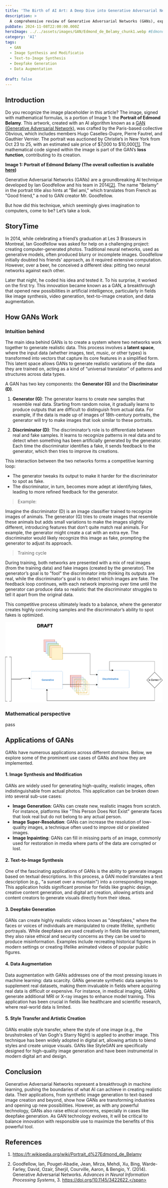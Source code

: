 ```yaml
---
title: 'The Birth of AI Art: A Deep Dive into Generative Adversarial Networks (GAN)'
description: >
  A comprehensive review of Generative Adversarial Networks (GANs), exploring their architecture, functioning, and various applications in fields like image generation, text synthesis, and data augmentation.
pubDate: 2024-11-08T22:00:00.000Z
heroImage: ../../assets/images/GAN/Edmond_de_Belamy_chunk1.webp #Edmond_de_Belamy.png
category: 'AI'
tags:
  - GAN
  - Image Synthesis and Modificatio
  - Text-to-Image Synthesis
  - Deepfake Generation
  - Data Augmentation
  
draft: false
---
```

## Introduction

Do you recognize the image placeholder in this article? The image, signed with mathematical formulas, is a portion of Image 1: the **Portrait of Edmond Belamy**. This artwork, created with an AI algorithm known as a <a href="#reference-2" class="cst">GAN (Generative Adversarial Network)</a>, was crafted by the Paris-based collective Obvious, which includes members Hugo Caselles-Dupre, Pierre Fautrel, and Gauthier Vernier. The portrait was auctioned by Christie’s in New York from Oct 23 to 25, with an estimated sale price of \$7,000 to \$10,000<a href="#reference-1" class="cst">[1]</a>. The mathematical code signed within the image is part of the GAN’s **loss function**, contributing to its creation.

<div class="slideshow-container">
  <div class="mySlides fade">
    <img src="../../assets/images/GAN/Edmond_de_Belamy_1.webp" style="width:100%">
  </div>

  <div class="mySlides fade">
    <img src="../../assets/images/GAN/Edmond_de_Belamy_1.webp" style="width:100%">
  </div>

  <div class="mySlides fade">
    <img src="../../assets/images/GAN/Edmond_de_Belamy_1.webp" style="width:100%">
  </div>
</div>

<style>
  .slideshow-container {
    position: relative;
    max-width: 100%;
    margin: auto;
  }
  
  .mySlides {
    display: none;
  }
  
  .mySlides img {
    width: 100%;
    height: auto;
  }

  /* Optional: Add animation */
  .fade {
    -webkit-animation-name: fade;
    -webkit-animation-duration: 1.5s;
    animation-name: fade;
    animation-duration: 1.5s;
  }
  
  @-webkit-keyframes fade {
    from {opacity: .4} 
    to {opacity: 1}
  }
  
  @keyframes fade {
    from {opacity: .4} 
    to {opacity: 1}
  }
</style>

<script>
  let slideIndex = 0;
  showSlides();

  function showSlides() {
    let slides = document.getElementsByClassName("mySlides");
    for (let i = 0; i < slides.length; i++) {
      slides[i].style.display = "none";  
    }
    slideIndex++;
    if (slideIndex > slides.length) {slideIndex = 1}    
    slides[slideIndex-1].style.display = "block";  
    setTimeout(showSlides, 3000); // Change image every 3 seconds
  }
</script>

<!-- ![Portrait of Edmond Belamy](../../assets/images/GAN/Edmond_de_Belamy_2.webp)   -->
**Image 1: Portrait of Edmond Belamy (The overall collection is available <a href="https://obvious-art.com/la-famille-belamy/" target="_blank">here</a>)**

Generative Adversarial Networks (GANs) are a groundbreaking AI technique developed by Ian Goodfellow and his team in 2014<a href="#reference-2" class="cst">[2]</a>. The name "Belamy" in the portrait title also hints at "Bel ami," which translates from French as "Good friend," a nod to GAN creator Mr. Goodfellow.

But how did this technique, which seemingly gives imagination to computers, come to be? Let’s take a look.

## StoryTime

In 2014, while celebrating a friend’s graduation at Les 3 Brasseurs in Montreal, Ian Goodfellow was asked for help on a challenging project: creating computer-generated photos. Traditional neural networks, used as generative models, often produced blurry or incomplete images. Goodfellow initially doubted his friends' approach, as it required extensive computation. However, over a beer, he conceived a different idea: pitting two neural networks against each other. 

Later that night, he coded his idea and tested it. To his surprise, it worked on the first try. This innovation became known as a GAN, a breakthrough that opened new possibilities in artificial intelligence, particularly in fields like image synthesis, video generation, text-to-image creation, and data augmentation.

## How GANs Work

### Intuition behind

The main idea behind GANs is to create a system where two networks work together to generate realistic data. This process involves a **latent space**, where the input data (whether images, text, music, or other types) is transformed into vectors that capture its core features in a simplified form. This latent space allows GANs to generate realistic variations of the data they are trained on, acting as a kind of “universal translator” of patterns and structures across data types.

A GAN has two key components: the **Generator (G)** and the **Discriminator (D)**. 

1. **Generator (G)**: The generator learns to create new samples that resemble real data. Starting from random noise, it gradually learns to produce outputs that are difficult to distinguish from actual data. For example, if the data is made up of images of 18th-century portraits, the generator will try to make images that look similar to these portraits.

2. **Discriminator (D)**: The discriminator’s role is to differentiate between real and fake samples. It learns to recognize patterns in real data and to detect when something has been artificially generated by the generator. Each time the discriminator identifies a fake, it sends feedback to the generator, which then tries to improve its creations.

This interaction between the two networks forms a competitive learning loop:

- The generator tweaks its output to make it harder for the discriminator to spot as fake.
- The discriminator, in turn, becomes more adept at identifying fakes, leading to more refined feedback for the generator.

>Example:

Imagine the discriminator (D) is an image classifier trained to recognize images of animals. The generator (G) tries to create images that resemble these animals but adds small variations to make the images slightly different, introducing features that don’t quite match real animals. For example, the generator might create a cat with an extra eye. The discriminator would likely recognize this image as fake, prompting the generator to adjust its approach.

> Training cycle

During training, both networks are presented with a mix of real images (from the training data) and fake images (created by the generator). The generator’s goal is to "fool" the discriminator into thinking its outputs are real, while the discriminator's goal is to detect which images are fake. The feedback loop continues, with each network improving over time until the generator can produce data so realistic that the discriminator struggles to tell it apart from the original data.

This competitive process ultimately leads to a balance, where the generator creates highly convincing samples and the discriminator’s ability to spot fakes is optimized.

![Basic GAN Illustration](../../assets/images/GAN/GAN_architecture.drawio.png)





<!-- ----

The intuition is to develop and algorithms involved take input data and recast it as vectors in something called Latent Space. Here, all data is of a similar nature, whether it be images, text, music, or any other material. Because of this zero-level of interpretation, the model can be a kind of ‘Universal Translator’, and cross boundaries that humans could not. These processes will then inspire and inform artists in entirely new ways, allowing them to create completely original artworks.

According  <a href="#reference-2" class="cst">[2]</a> the idea of a GAN is that you train a network (G) to look for patterns in a specific dataset (like pictures of 18th century portraits or .. or ...) and get it to generate copies. Then, a second network called a discriminator (D) judges its work, and if it can spot the difference between the originals and the new sample, it sends it back. The first network then tweaks its data and tries to sneak it past the discriminator again. It repeats this until the generator network is creating passable fakes. 

![Portrait of Edmond Belamy](../../assets/images/GAN/GAN_Architecture.png) 

The first neural net is called the Discriminator (D) and is the net that has to undergo training. D is the classifier that will do the heavy lifting during the normal operation once the training is complete. The second network is called the Generator (G) and is tasked to generate random samples that resemble real samples with a twist rendering them as fake samples.

As an example, consider an image classifier (D) designed to identify a series of images depicting various animals or birds or things . Now consider an adversary (G) with the mission to fool (D) using carefully crafted images that look almost right but not quite. This is done by picking a legitimate sample randomly from training set (latent space) and synthesiging a new image by randomly altering its features (by adding random noise). As an example, G can fetch the image of a cat and can add an extra eye to the image converting it to a false sample. The result is an image very similar to a normal cat with the exception of the number of eye

![Portrait of Edmond Belamy](../../assets/images/GAN/GAN_simple_illustration.png) 

During training, D is presented with a random mix of legitimate images from training data as well as fake images generated by G. Its task is to identify correct and fake inputs. Based on the outcome, both machines try to fine-tune their parameters and become better in what they do. If D makes the right prediction, G updates its parameters in order to generate better fake samples to fool D. If D’s prediction is incorrect, it tries to learn from its mistake to avoid similar mistakes in the future. The reward for net D is the number of right predictions and the reward for G is the number D’s errors. This process continues until an equilibrium is established and D’s training is optimized. -->

### Mathematical perspective
pass

## Applications of GANs

GANs have numerous applications across different domains. Below, we explore some of the prominent use cases of GANs and how they are implemented.

#### 1. **Image Synthesis and Modification**

GANs are widely used for generating high-quality, realistic images, often indistinguishable from actual photos. This application can be broken down into several sub-use cases:
   - **Image Generation**: GANs can create new, realistic images from scratch. For instance, platforms like "This Person Does Not Exist" generate faces that look real but do not belong to any actual person.
   - **Image Super-Resolution**: GANs can increase the resolution of low-quality images, a technique often used to improve old or pixelated images.
   - **Image Inpainting**: GANs can fill in missing parts of an image, commonly used for restoration in media where parts of the data are corrupted or lost.

#### 2. **Text-to-Image Synthesis**

One of the fascinating applications of GANs is the ability to generate images based on textual descriptions. In this process, a GAN model translates a text description (e.g., "a sunset over a mountain") into a corresponding image. This application holds significant promise for fields like graphic design, creative content generation, and digital art creation, allowing artists and content creators to generate visuals directly from their ideas.

#### 3. **Deepfake Generation**

GANs can create highly realistic videos known as "deepfakes," where the faces or voices of individuals are manipulated to create lifelike, synthetic portrayals. While deepfakes are used creatively in fields like entertainment, they also raise ethical and security concerns as they can be used to produce misinformation. Examples include recreating historical figures in modern settings or creating lifelike animated videos of popular public figures.

#### 4. **Data Augmentation**

Data augmentation with GANs addresses one of the most pressing issues in machine learning: data scarcity. GANs generate synthetic data samples to supplement real datasets, making them invaluable in fields where acquiring real data is difficult or expensive. For instance, in medical imaging, GANs generate additional MRI or X-ray images to enhance model training. This application has been crucial in fields like healthcare and scientific research, where real-world data is limited.

#### 5. **Style Transfer and Artistic Creation**

GANs enable style transfer, where the style of one image (e.g., the brushstrokes of Van Gogh's Starry Night) is applied to another image. This technique has been widely adopted in digital art, allowing artists to blend styles and create unique visuals. GANs like StyleGAN are specifically designed for high-quality image generation and have been instrumental in modern digital art and design.

## Conclusion

Generative Adversarial Networks represent a breakthrough in machine learning, pushing the boundaries of what AI can achieve in creating realistic data. Their applications, from synthetic image generation to text-based image creation and beyond, show how GANs are transforming industries and opening up new possibilities. However, as with any powerful technology, GANs also raise ethical concerns, especially in cases like deepfake generation. As GAN technology evolves, it will be critical to balance innovation with responsible use to maximize the benefits of this powerful tool.

## References

1. <span id="reference-2">https://fr.wikipedia.org/wiki/Portrait_d%27Edmond_de_Belamy</span>

2. <span id="reference-2">Goodfellow, Ian, Pouget-Abadie, Jean, Mirza, Mehdi, Xu, Bing, Warde-Farley, David, Ozair, Sherjil, Courville, Aaron, & Bengio, Y. (2014). Generative Adversarial Networks. *Advances in Neural Information Processing Systems*, 3. https://doi.org/10.1145/3422622.</span>